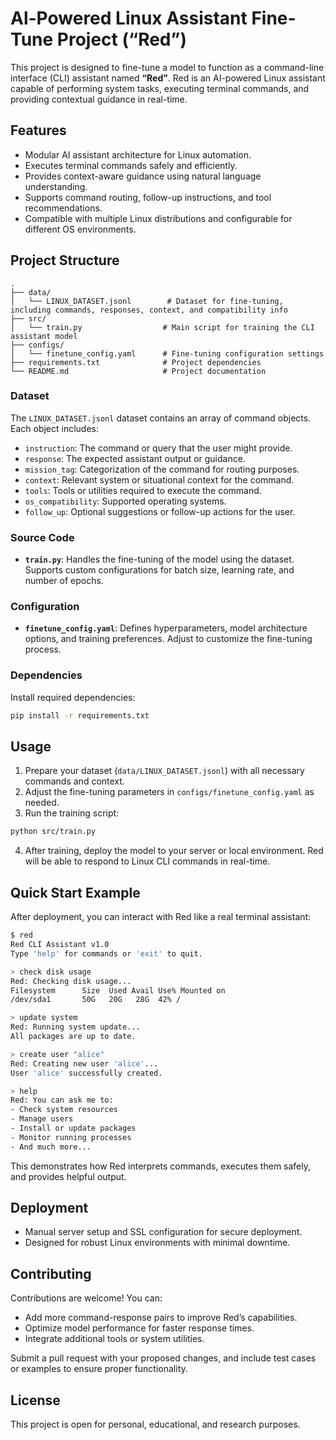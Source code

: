 # Al-Powered Linux Assistant Fine-Tune Project (“Red”)

This project is designed to fine-tune a model to function as a command-line interface (CLI) assistant named **“Red”**. Red is an AI-powered Linux assistant capable of performing system tasks, executing terminal commands, and providing contextual guidance in real-time.

## Features

* Modular AI assistant architecture for Linux automation.
* Executes terminal commands safely and efficiently.
* Provides context-aware guidance using natural language understanding.
* Supports command routing, follow-up instructions, and tool recommendations.
* Compatible with multiple Linux distributions and configurable for different OS environments.

## Project Structure

```
.
├── data/
│   └── LINUX_DATASET.jsonl        # Dataset for fine-tuning, including commands, responses, context, and compatibility info
├── src/
│   └── train.py                  # Main script for training the CLI assistant model
├── configs/
│   └── finetune_config.yaml      # Fine-tuning configuration settings
├── requirements.txt              # Project dependencies
└── README.md                     # Project documentation
```

### Dataset

The `LINUX_DATASET.jsonl` dataset contains an array of command objects. Each object includes:

* `instruction`: The command or query that the user might provide.
* `response`: The expected assistant output or guidance.
* `mission_tag`: Categorization of the command for routing purposes.
* `context`: Relevant system or situational context for the command.
* `tools`: Tools or utilities required to execute the command.
* `os_compatibility`: Supported operating systems.
* `follow_up`: Optional suggestions or follow-up actions for the user.

### Source Code

* **`train.py`**: Handles the fine-tuning of the model using the dataset. Supports custom configurations for batch size, learning rate, and number of epochs.

### Configuration

* **`finetune_config.yaml`**: Defines hyperparameters, model architecture options, and training preferences. Adjust to customize the fine-tuning process.

### Dependencies

Install required dependencies:

```bash
pip install -r requirements.txt
```

## Usage

1. Prepare your dataset (`data/LINUX_DATASET.jsonl`) with all necessary commands and context.
2. Adjust the fine-tuning parameters in `configs/finetune_config.yaml` as needed.
3. Run the training script:

```bash
python src/train.py
```

4. After training, deploy the model to your server or local environment. Red will be able to respond to Linux CLI commands in real-time.

## Quick Start Example

After deployment, you can interact with Red like a real terminal assistant:

```bash
$ red
Red CLI Assistant v1.0
Type 'help' for commands or 'exit' to quit.

> check disk usage
Red: Checking disk usage...
Filesystem      Size  Used Avail Use% Mounted on
/dev/sda1       50G   20G   28G  42% /

> update system
Red: Running system update...
All packages are up to date.

> create user "alice"
Red: Creating new user 'alice'...
User 'alice' successfully created.

> help
Red: You can ask me to:
- Check system resources
- Manage users
- Install or update packages
- Monitor running processes
- And much more...
```

This demonstrates how Red interprets commands, executes them safely, and provides helpful output.

## Deployment

* Manual server setup and SSL configuration for secure deployment.
* Designed for robust Linux environments with minimal downtime.

## Contributing

Contributions are welcome! You can:

* Add more command-response pairs to improve Red’s capabilities.
* Optimize model performance for faster response times.
* Integrate additional tools or system utilities.

Submit a pull request with your proposed changes, and include test cases or examples to ensure proper functionality.

## License

This project is open for personal, educational, and research purposes.
